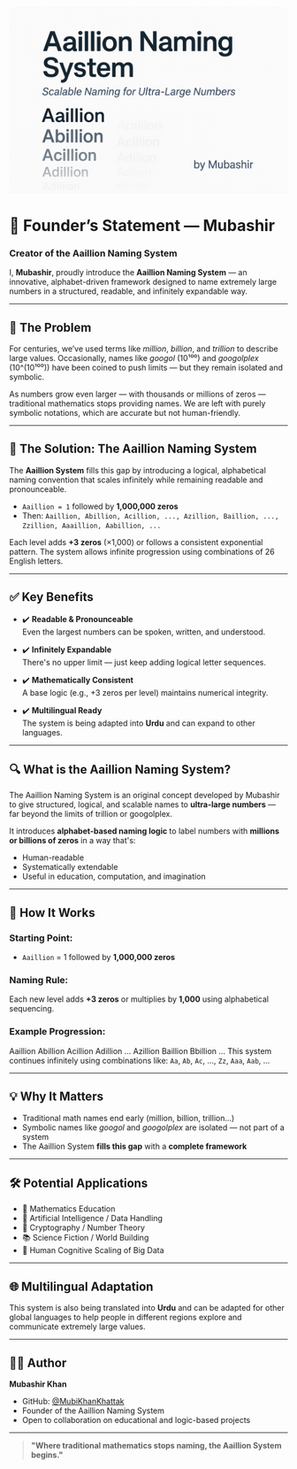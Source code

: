 ![Aaillion Banner](https://raw.githubusercontent.com/MubiKhanKhattak/Aaillion-Naming-System/main/ChatGPT%20Image%20May%209%2C%202025%2C%2012_20_48%20PM.png)

# 📜 Founder’s Statement — Mubashir  
### Creator of the Aaillion Naming System

I, **Mubashir**, proudly introduce the **Aaillion Naming System** — an innovative, alphabet-driven framework designed to name extremely large numbers in a structured, readable, and infinitely expandable way.

---

## 🚀 The Problem

For centuries, we’ve used terms like *million*, *billion*, and *trillion* to describe large values. Occasionally, names like *googol* (10¹⁰⁰) and *googolplex* (10^(10¹⁰⁰)) have been coined to push limits — but they remain isolated and symbolic.

As numbers grow even larger — with thousands or millions of zeros — traditional mathematics stops providing names. We are left with purely symbolic notations, which are accurate but not human-friendly.

---

## 🧩 The Solution: The Aaillion Naming System

The **Aaillion System** fills this gap by introducing a logical, alphabetical naming convention that scales infinitely while remaining readable and pronounceable.

- `Aaillion = 1` followed by **1,000,000 zeros**
- Then: `Aaillion, Abillion, Acillion, ..., Azillion, Baillion, ..., Zzillion, Aaaillion, Aabillion, ...`

Each level adds **+3 zeros** (×1,000) or follows a consistent exponential pattern. The system allows infinite progression using combinations of 26 English letters.

---

## ✅ Key Benefits

- ✔️ **Readable & Pronounceable**  
  Even the largest numbers can be spoken, written, and understood.

- ✔️ **Infinitely Expandable**  
  There's no upper limit — just keep adding logical letter sequences.

- ✔️ **Mathematically Consistent**  
  A base logic (e.g., +3 zeros per level) maintains numerical integrity.

- ✔️ **Multilingual Ready**  
  The system is being adapted into **Urdu** and can expand to other languages.

---

## 🔍 What is the Aaillion Naming System?

The Aaillion Naming System is an original concept developed by Mubashir to give structured, logical, and scalable names to **ultra-large numbers** — far beyond the limits of trillion or googolplex.

It introduces **alphabet-based naming logic** to label numbers with **millions or billions of zeros** in a way that's:
- Human-readable
- Systematically extendable
- Useful in education, computation, and imagination

---

## 📐 How It Works

### Starting Point:
- `Aaillion` = 1 followed by **1,000,000 zeros**

### Naming Rule:
Each new level adds **+3 zeros** or multiplies by **1,000** using alphabetical sequencing.

### Example Progression:
Aaillion
Abillion
Acillion
Adillion
...
Azillion
Baillion
Bbillion
... 
This system continues infinitely using combinations like: `Aa`, `Ab`, `Ac`, ..., `Zz`, `Aaa`, `Aab`, ...

---

## 💡 Why It Matters

- Traditional math names end early (million, billion, trillion...)
- Symbolic names like *googol* and *googolplex* are isolated — not part of a system
- The Aaillion System **fills this gap** with a **complete framework**

---

## 🛠 Potential Applications

- 🧮 Mathematics Education
- 🤖 Artificial Intelligence / Data Handling
- 🔐 Cryptography / Number Theory
- 📚 Science Fiction / World Building
- 🧠 Human Cognitive Scaling of Big Data

---

## 🌐 Multilingual Adaptation

This system is also being translated into **Urdu** and can be adapted for other global languages to help people in different regions explore and communicate extremely large values.

---

## 👨‍💻 Author

**Mubashir Khan**  
- GitHub: [@MubiKhanKhattak](https://github.com/MubiKhanKhattak)  
- Founder of the Aaillion Naming System  
- Open to collaboration on educational and logic-based projects

---

> **"Where traditional mathematics stops naming, the Aaillion System begins."**
